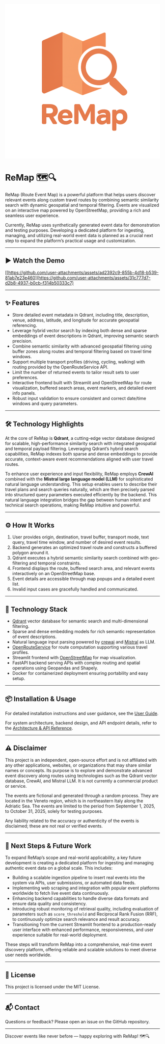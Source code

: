 ![ReMap Logo](./docs/images/logoReMap.png)

# ReMap 🗺️🔍

ReMap (Route Event Map) is a powerful platform that helps users discover relevant events along custom travel routes by combining semantic similarity search with dynamic geospatial and temporal filtering. Events are visualized on an interactive map powered by OpenStreetMap, providing a rich and seamless user experience.

Currently, ReMap uses synthetically generated event data for demonstration and testing purposes. Developing a dedicated platform for ingesting, managing, and utilizing real-world event data is planned as a crucial next step to expand the platform’s practical usage and customization.

---

## ▶️ Watch the Demo

[\[https://github.com/user-attachments/assets/ad2392c9-855b-4d18-b539-81ab7e23e460](https://github.com/user-attachments/assets/31c777d7-d2b8-4937-b0cb-f314b50333c7)

---

## ✨ Features

- Store detailed event metadata in Qdrant, including title, description, venue, address, latitude, and longitude for accurate geospatial referencing.
- Leverage hybrid vector search by indexing both dense and sparse embeddings of event descriptions in Qdrant, improving semantic search precision.
- Combine semantic similarity with advanced geospatial filtering using buffer zones along routes and temporal filtering based on travel time windows.
- Support multiple transport profiles (driving, cycling, walking) with routing provided by the OpenRouteService API.
- Limit the number of returned events to tailor result sets to user preferences.
- Interactive frontend built with Streamlit and OpenStreetMap for route visualization, buffered search areas, event markers, and detailed event info panels.
- Robust input validation to ensure consistent and correct date/time windows and query parameters.


---

## 🛠️ Technology Highlights

At the core of ReMap is **Qdrant**, a cutting-edge vector database designed for scalable, high-performance similarity search with integrated geospatial and temporal payload filtering. Leveraging Qdrant’s hybrid search capabilities, ReMap indexes both sparse and dense embeddings to provide accurate, context-aware event recommendations aligned with user travel routes.

To enhance user experience and input flexibility, ReMap employs **CrewAI** combined with the **Mistral large language model (LLM)** for sophisticated natural language understanding. This setup enables users to describe their travel plans and search queries naturally, which are then precisely parsed into structured query parameters executed efficiently by the backend. This natural language integration bridges the gap between human intent and technical search operations, making ReMap intuitive and powerful.

---

## ⚙️ How It Works

1. User provides origin, destination, travel buffer, transport mode, text query, travel time window, and number of desired event results.
2. Backend generates an optimized travel route and constructs a buffered polygon around it.
3. Qdrant executes a hybrid semantic similarity search combined with geo-filtering and temporal constraints.
4. Frontend displays the route, buffered search area, and relevant events interactively on an OpenStreetMap base.
5. Event details are accessible through map popups and a detailed event list.
6. Invalid input cases are gracefully handled and communicated.

---

## 🧰 Technology Stack

- [Qdrant](https://qdrant.tech/) vector database for semantic search and multi-dimensional filtering.
- Sparse and dense embedding models for rich semantic representation of event descriptions.
- Natural language input parsing powered by [crewai](https://www.crewai.com/) and [Mistral](https://mistral.ai/) as LLM.
- [OpenRouteService](https://openrouteservice.org/) for route computation supporting various travel profiles.
- Streamlit frontend with [OpenStreetMap](https://www.openstreetmap.org/) for map visualization.
- FastAPI backend serving APIs with complex routing and spatial operations using Geopandas and Shapely.
- Docker for containerized deployment ensuring portability and easy setup.

---

## 📦 Installation & Usage

For detailed installation instructions and user guidance, see the [User Guide](./docs/USER_GUIDE.md).

For system architecture, backend design, and API endpoint details, refer to the [Architecture & API Reference](./docs/ARCHITECTURE_API.md).

---

## ⚠️ Disclaimer

This project is an independent, open-source effort and is not affiliated with any other applications, websites, or organizations that may share similar names or concepts. Its purpose is to explore and demonstrate advanced event discovery along routes using technologies such as the Qdrant vector database, CrewAI, and Mistral LLM. It is not currently a commercial product or service.

The events are fictional and generated through a random process. They are located in the Veneto region, which is in northeastern Italy along the Adriatic Sea. The events are limited to the period from September 1, 2025, to October 31, 2025, solely for testing purposes.

Any liability related to the accuracy or authenticity of the events is disclaimed; these are not real or verified events.

---

## 🚀 Next Steps & Future Work

To expand ReMap’s scope and real-world applicability, a key future development is creating a dedicated platform for ingesting and managing authentic event data on a global scale. This includes:

- Building a scalable ingestion pipeline to insert real events into the system via APIs, user submissions, or automated data feeds.  
- Implementing web scraping and integration with popular event platforms worldwide to fetch live event data continuously.  
- Enhancing backend capabilities to handle diverse data formats and ensure data quality and consistency.  
- Introducing robust monitoring of retrieval quality, including evaluation of parameters such as `score_threshold` and Reciprocal Rank Fusion (RRF), to continuously optimize search relevance and result accuracy.  
- Transitioning from the current Streamlit frontend to a production-ready user interface with enhanced performance, responsiveness, and user experience suitable for real-world deployment.

These steps will transform ReMap into a comprehensive, real-time event discovery platform, offering reliable and scalable solutions to meet diverse user needs worldwide.

---

## 📄 License

This project is licensed under the MIT License.

---

## 📬 Contact

Questions or feedback? Please open an issue on the GitHub repository.

---

Discover events like never before — happy exploring with ReMap! 🗺️🔍
